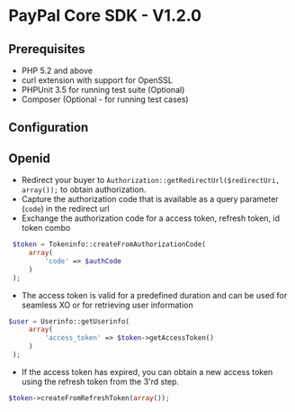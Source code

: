 
# PayPal Core SDK - V1.2.0

## Prerequisites

 * PHP 5.2 and above
 * curl extension with support for OpenSSL
 * PHPUnit 3.5 for running test suite (Optional)
 * Composer (Optional - for running test cases)

## Configuration
  
 
## Openid

   * Redirect your buyer to `Authorization::getRedirectUrl($redirectUri, array());` to obtain authorization.
   * Capture the authorization code that is available as a query parameter (`code`) in the redirect url
   * Exchange the authorization code for a access token, refresh token, id token combo
   ```php
    $token = Tokeninfo::createFromAuthorizationCode(
		array(
			'code' => $authCode
		)
	);
   ```
   * The access token is valid for a predefined duration and can be used for seamless XO or for retrieving user information
   ```php
   $user = Userinfo::getUserinfo(
		array(
			'access_token' => $token->getAccessToken()
		)	
	);
   ```
   * If the access token has expired, you can obtain a new access token using the refresh token from the 3'rd step.
   ```php
   $token->createFromRefreshToken(array());
   ``` 